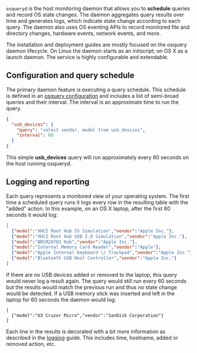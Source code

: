 `osqueryd` is the host monitoring daemon that allows you to **schedule** queries and record OS state changes. The daemon aggregates query results over time and generates logs, which indicate state change according to each query. The daemon also uses OS eventing APIs to record monitored file and directory changes, hardware events, network events, and more.

The installation and deployment guides are mostly focused on the osquery daemon lifecycle. On Linux the daemon starts as an initscript; on OS X as a launch daemon. The service is highly configurable and extendable.

## Configuration and query schedule

The primary daemon feature is executing a query schedule. This schedule is defined in an [osquery configuration](../deployment/configuration.md) and includes a list of semi-broad queries and their interval. The interval is an approximate time to run the query.

```json
{
  "usb_devices": {
    "query": "select vendor, model from usb_devices",
    "interval": 60
  }
}
```

This simple **usb_devices** query will run approximately every 60 seconds on the host running osqueryd.

## Logging and reporting

Each query represents a monitored view of your operating system. The first time a scheduled query runs it logs every row in the resulting table with the "added" action. In this example, on an OS X laptop, after the first 60 seconds it would log:

```json
[
  {"model":"XHCI Root Hub SS Simulation","vendor":"Apple Inc."},
  {"model":"XHCI Root Hub USB 2.0 Simulation","vendor":"Apple Inc."},
  {"model":"BRCM20702 Hub","vendor":"Apple Inc."},
  {"model":"Internal Memory Card Reader","vendor":"Apple"},
  {"model":"Apple Internal Keyboard \/ Trackpad","vendor":"Apple Inc."},
  {"model":"Bluetooth USB Host Controller","vendor":"Apple Inc."}
]
```

If there are no USB devices added or removed to the laptop, this query would never log a result again. The query would still run every 60 seconds but the results would match the previous run and thus no state change would be detected. If a USB memory stick was inserted and left in the laptop for 60 seconds the daemon would log:

```
[
  {"model":"U3 Cruzer Micro","vendor":"SanDisk Corporation"}
]
```

Each line in the results is decorated with a bit more information as described in the [logging](../deployment/logging.md) guide. This includes time, hostname, added or removed action, etc.

